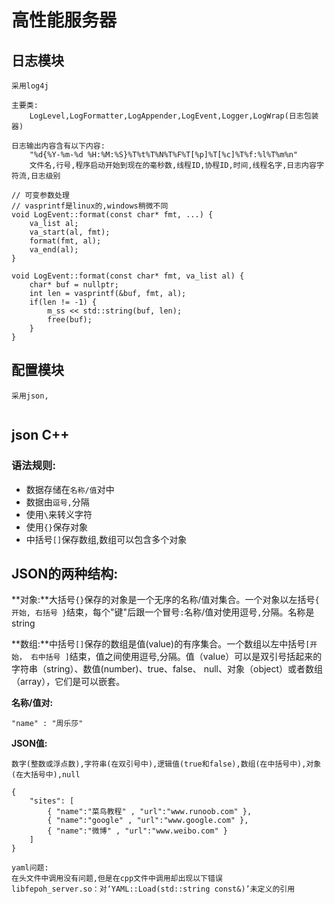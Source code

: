 # 高性能服务器

## 日志模块

```
采用log4j

主要类:
	LogLevel,LogFormatter,LogAppender,LogEvent,Logger,LogWrap(日志包装器)
	
日志输出内容含有以下内容:
	"%d{%Y-%m-%d %H:%M:%S}%T%t%T%N%T%F%T[%p]%T[%c]%T%f:%l%T%m%n"
	文件名,行号,程序启动开始到现在的毫秒数,线程ID,协程ID,时间,线程名字,日志内容字符流,日志级别
	
// 可变参数处理
// vasprintf是linux的,windows稍微不同
void LogEvent::format(const char* fmt, ...) {
    va_list al;
    va_start(al, fmt);
    format(fmt, al);
    va_end(al);
}

void LogEvent::format(const char* fmt, va_list al) {
    char* buf = nullptr;
    int len = vasprintf(&buf, fmt, al);
    if(len != -1) {
        m_ss << std::string(buf, len);
        free(buf);
    }
}

```

## 配置模块
```
采用json,


```


## json C++

### 语法规则:
+ 数据存储在`名称/值`对中
+ 数据由`逗号,`分隔
+ 使用`\`来转义字符
+ 使用`{}`保存对象
+ 中括号`[]`保存数组,数组可以包含多个对象

## JSON的两种结构:
**对象:**大括号`{}`保存的对象是一个无序的名称/值对集合。一个对象以左括号`{ 开始, 右括号 }`结束，每个"键"后跟一个冒号`:`名称/值对使用逗号`,`分隔。名称是string



**数组:**中括号`[]`保存的数组是值(value)的有序集合。一个数组以左中括号`[开始， 右中括号 ]`结束，值之间使用逗号,分隔。值（value）可以是双引号括起来的字符串（string）、数值(number)、true、false、 null、对象（object）或者数组（array），它们是可以嵌套。


**名称/值对:**
```
"name" : "周乐莎"
```

**JSON值:**
```
数字(整数或浮点数),字符串(在双引号中),逻辑值(true和false),数组(在中括号中),对象(在大括号中),null
```

```
{
    "sites": [
        { "name":"菜鸟教程" , "url":"www.runoob.com" }, 
        { "name":"google" , "url":"www.google.com" }, 
        { "name":"微博" , "url":"www.weibo.com" }
    ]
}
```


```
yaml问题:
在头文件中调用没有问题,但是在cpp文件中调用却出现以下错误
libfepoh_server.so：对‘YAML::Load(std::string const&)’未定义的引用


```